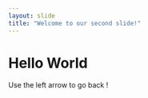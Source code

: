 ```yaml
---
layout: slide
title: "Welcome to our second slide!"
---
```

# Hello World
Use the left arrow to go back !

